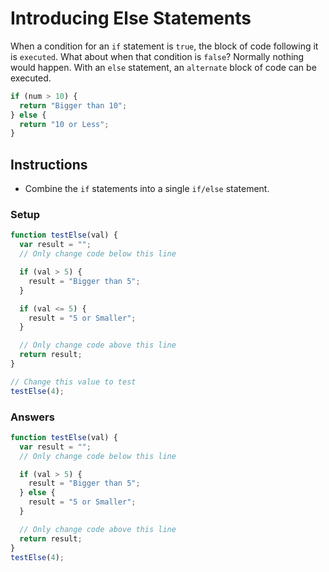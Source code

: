 # Introducing Else Statements

When a condition for an `if` statement is `true`, the block of code
following it is `executed`. What about when that condition is
`false`? Normally nothing would happen. With an `else` statement,
an `alternate` block of code can be executed.

```javascript
if (num > 10) {
  return "Bigger than 10";
} else {
  return "10 or Less";
}
```

## Instructions
 - Combine the `if` statements into a single `if/else` statement.

### Setup

```javascript
function testElse(val) {
  var result = "";
  // Only change code below this line

  if (val > 5) {
    result = "Bigger than 5";
  }

  if (val <= 5) {
    result = "5 or Smaller";
  }

  // Only change code above this line
  return result;
}

// Change this value to test
testElse(4);
```

### Answers

```javascript
function testElse(val) {
  var result = "";
  // Only change code below this line

  if (val > 5) {
    result = "Bigger than 5";
  } else {
    result = "5 or Smaller";
  }

  // Only change code above this line
  return result;
}
testElse(4);
```
